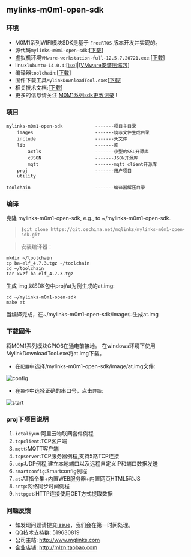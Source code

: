 ## mylinks-m0m1-open-sdk
   
### 环境
- M0M1系列WIFI模块SDK是基于 `FreeRTOS` 版本开发并实现的。
- 源代码`mylinks-m0m1-open-sdk`:[[下载](http://git.oschina.net/mqlinks/mylinks-m0m1-open-sdk "源代码")]
- 虚拟机环境`VMware-workstation-full-12.5.7.20721.exe`:[[下载](http://pan.baidu.com/s/1eRHmoJC)]
- linux`lubuntu-14.0.4`:[[iso](http://pan.baidu.com/s/1kUAWzKr)]|[[VMware安装压缩包](https://pan.baidu.com/s/1kUKzQuj)]
- 编译器`toolchain`:[[下载](https://pan.baidu.com/s/1qY7EEp2)]
- 固件下载工具`MylinkDownloadTool.exe`:[[下载](http://pan.baidu.com/s/1mi9jBlQ)]
- 相关技术文档:[[下载](http://www.mqlinks.com/wiki/doku.php?id=m0m100d0 "相关文档")]
- 更多的信息请关注 [M0M1系列sdk更改记录](http://git.oschina.net/mqlinks/mylinks-m0m1-open-sdk/wikis/M0M1系列sdk更改记录) !



### 项目
```
mylinks-m0m1-open-sdk            -------项目主目录
    images                       -------烧写文件生成目录
    include                      -------头文件
    lib                          -------库
        axtls                    -------小型的SSL开源库
        cJSON                    -------JSON开源库
        mqtt                     -------mqtt client开源库
    proj                         -------用户项目
    utility
                      
toolchain                        -------编译器解压目录

```


### 编译

克隆 mylinks-m0m1-open-sdk, e.g., to ~/mylinks-m0m1-open-sdk.
>`$git clone https://git.oschina.net/mqlinks/mylinks-m0m1-open-sdk.git`

>安装编译器：
```
mkdir ~/toolchain
cp ba-elf_4.7.3.tgz ~/toolchain
cd ~/toolchain
tar xvzf ba-elf_4.7.3.tgz
```

生成 img,以SDK包中proj/at为例生成的at.img:
``` 
cd ~/mylinks-m0m1-open-sdk
make at
```

当编译完成，在~/mylinks-m0m1-open-sdk/image中生成at.img   



### 下载固件

将M0M1系列模块GPIO6在通电前接地。
在windows环境下使用MylinkDownloadTool.exe将at.img下载。
- 在`配置`中选择/mylinks-m0m1-open-sdk/image/at.img文件:

![config](https://git.oschina.net/uploads/images/2017/0811/071212_6391814f_1444629.png "config_tool.png")


- 在`操作`中选择正确的串口号，点击`开始`:

![start](https://git.oschina.net/uploads/images/2017/0811/071242_50e0f06d_1444629.png "start_tool.png")

### proj下项目说明

1.  `iotaliyun`:阿里云物联网套件例程
1. `tcpclient`:TCP客户端
1. `mqtt`:MQTT客户端
1. `tcpserver`:TCP服务器例程,支持5路TCP连接
1. `udp`:UDP例程,建立本地端口以及远程自定义IP和端口数据发送
1. `smartconfig`:Smartconfig例程
1. `at`:AT指令集+内置WEB服务器+内置网页HTML5和JS
1. `sntp`:网络同步时间例程
1. `httpget`:HTTP连接使用GET方式提取数据


###  问题反馈

- 如发现问题请提交[issue](http://git.oschina.net/mqlinks/mylinks-m0m1-open-sdk/issues)，我们会在第一时间处理。
- QQ技术支持群: 519630819
- 公司主站: http://www.mqlinks.com
- 企业店铺: http://mlzn.taobao.com



